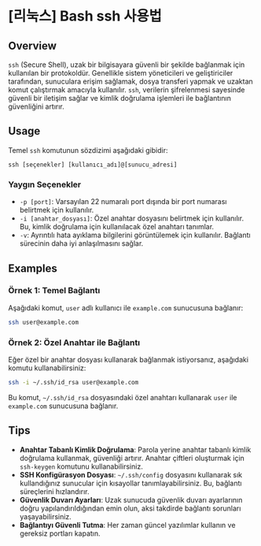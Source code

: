 # [리눅스] Bash ssh 사용법

## Overview
`ssh` (Secure Shell), uzak bir bilgisayara güvenli bir şekilde bağlanmak için kullanılan bir protokoldür. Genellikle sistem yöneticileri ve geliştiriciler tarafından, sunuculara erişim sağlamak, dosya transferi yapmak ve uzaktan komut çalıştırmak amacıyla kullanılır. `ssh`, verilerin şifrelenmesi sayesinde güvenli bir iletişim sağlar ve kimlik doğrulama işlemleri ile bağlantının güvenliğini artırır.

## Usage
Temel `ssh` komutunun sözdizimi aşağıdaki gibidir:

```
ssh [seçenekler] [kullanıcı_adı]@[sunucu_adresi]
```

### Yaygın Seçenekler
- `-p [port]`: Varsayılan 22 numaralı port dışında bir port numarası belirtmek için kullanılır.
- `-i [anahtar_dosyası]`: Özel anahtar dosyasını belirtmek için kullanılır. Bu, kimlik doğrulama için kullanılacak özel anahtarı tanımlar.
- `-v`: Ayrıntılı hata ayıklama bilgilerini görüntülemek için kullanılır. Bağlantı sürecinin daha iyi anlaşılmasını sağlar.

## Examples
### Örnek 1: Temel Bağlantı
Aşağıdaki komut, `user` adlı kullanıcı ile `example.com` sunucusuna bağlanır:

```bash
ssh user@example.com
```

### Örnek 2: Özel Anahtar ile Bağlantı
Eğer özel bir anahtar dosyası kullanarak bağlanmak istiyorsanız, aşağıdaki komutu kullanabilirsiniz:

```bash
ssh -i ~/.ssh/id_rsa user@example.com
```

Bu komut, `~/.ssh/id_rsa` dosyasındaki özel anahtarı kullanarak `user` ile `example.com` sunucusuna bağlanır.

## Tips
- **Anahtar Tabanlı Kimlik Doğrulama**: Parola yerine anahtar tabanlı kimlik doğrulama kullanmak, güvenliği artırır. Anahtar çiftleri oluşturmak için `ssh-keygen` komutunu kullanabilirsiniz.
- **SSH Konfigürasyon Dosyası**: `~/.ssh/config` dosyasını kullanarak sık kullandığınız sunucular için kısayollar tanımlayabilirsiniz. Bu, bağlantı süreçlerini hızlandırır.
- **Güvenlik Duvarı Ayarları**: Uzak sunucuda güvenlik duvarı ayarlarının doğru yapılandırıldığından emin olun, aksi takdirde bağlantı sorunları yaşayabilirsiniz.
- **Bağlantıyı Güvenli Tutma**: Her zaman güncel yazılımlar kullanın ve gereksiz portları kapatın.